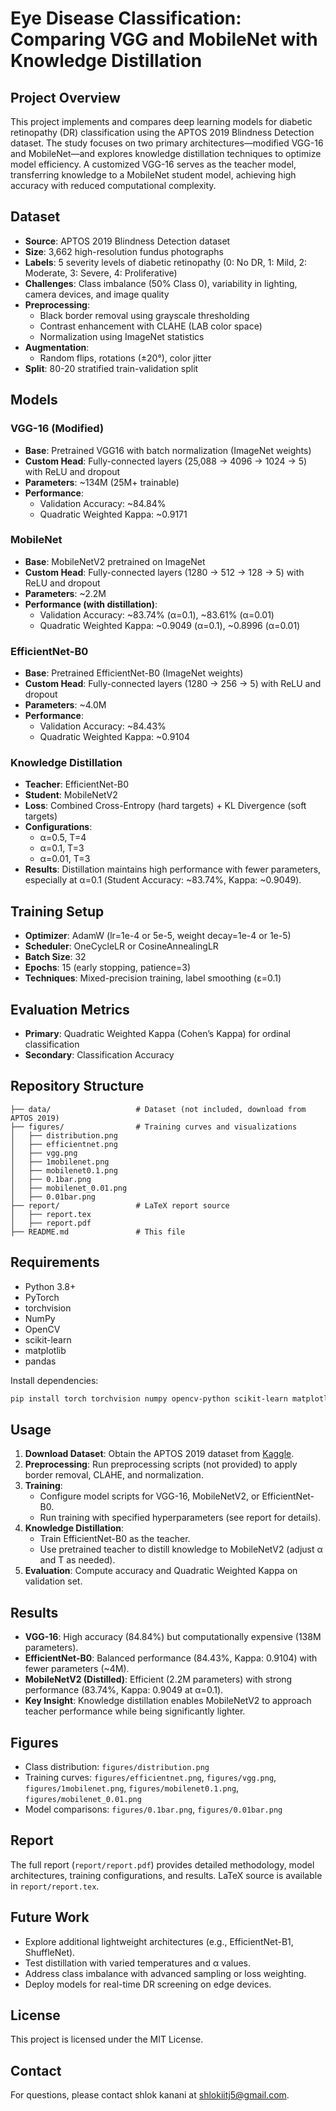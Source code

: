 # Eye Disease Classification: Comparing VGG and MobileNet with Knowledge Distillation

## Project Overview
This project implements and compares deep learning models for diabetic retinopathy (DR) classification using the APTOS 2019 Blindness Detection dataset. The study focuses on two primary architectures—modified VGG-16 and MobileNet—and explores knowledge distillation techniques to optimize model efficiency. A customized VGG-16 serves as the teacher model, transferring knowledge to a MobileNet student model, achieving high accuracy with reduced computational complexity.

## Dataset
- **Source**: APTOS 2019 Blindness Detection dataset
- **Size**: 3,662 high-resolution fundus photographs
- **Labels**: 5 severity levels of diabetic retinopathy (0: No DR, 1: Mild, 2: Moderate, 3: Severe, 4: Proliferative)
- **Challenges**: Class imbalance (50% Class 0), variability in lighting, camera devices, and image quality
- **Preprocessing**:
  - Black border removal using grayscale thresholding
  - Contrast enhancement with CLAHE (LAB color space)
  - Normalization using ImageNet statistics
- **Augmentation**:
  - Random flips, rotations (±20°), color jitter
- **Split**: 80-20 stratified train-validation split

## Models
### VGG-16 (Modified)
- **Base**: Pretrained VGG16 with batch normalization (ImageNet weights)
- **Custom Head**: Fully-connected layers (25,088 → 4096 → 1024 → 5) with ReLU and dropout
- **Parameters**: ~134M (25M+ trainable)
- **Performance**: 
  - Validation Accuracy: ~84.84%
  - Quadratic Weighted Kappa: ~0.9171

### MobileNet
- **Base**: MobileNetV2 pretrained on ImageNet
- **Custom Head**: Fully-connected layers (1280 → 512 → 128 → 5) with ReLU and dropout
- **Parameters**: ~2.2M
- **Performance (with distillation)**:
  - Validation Accuracy: ~83.74% (α=0.1), ~83.61% (α=0.01)
  - Quadratic Weighted Kappa: ~0.9049 (α=0.1), ~0.8996 (α=0.01)

### EfficientNet-B0
- **Base**: Pretrained EfficientNet-B0 (ImageNet weights)
- **Custom Head**: Fully-connected layers (1280 → 256 → 5) with ReLU and dropout
- **Parameters**: ~4.0M
- **Performance**:
  - Validation Accuracy: ~84.43%
  - Quadratic Weighted Kappa: ~0.9104

### Knowledge Distillation
- **Teacher**: EfficientNet-B0
- **Student**: MobileNetV2
- **Loss**: Combined Cross-Entropy (hard targets) + KL Divergence (soft targets)
- **Configurations**:
  - α=0.5, T=4
  - α=0.1, T=3
  - α=0.01, T=3
- **Results**: Distillation maintains high performance with fewer parameters, especially at α=0.1 (Student Accuracy: ~83.74%, Kappa: ~0.9049).

## Training Setup
- **Optimizer**: AdamW (lr=1e-4 or 5e-5, weight decay=1e-4 or 1e-5)
- **Scheduler**: OneCycleLR or CosineAnnealingLR
- **Batch Size**: 32
- **Epochs**: 15 (early stopping, patience=3)
- **Techniques**: Mixed-precision training, label smoothing (ε=0.1)

## Evaluation Metrics
- **Primary**: Quadratic Weighted Kappa (Cohen’s Kappa) for ordinal classification
- **Secondary**: Classification Accuracy

## Repository Structure
```
├── data/                   # Dataset (not included, download from APTOS 2019)
├── figures/                # Training curves and visualizations
│   ├── distribution.png
│   ├── efficientnet.png
│   ├── vgg.png
│   ├── 1mobilenet.png
│   ├── mobilenet0.1.png
│   ├── 0.1bar.png
│   ├── mobilenet_0.01.png
│   ├── 0.01bar.png
├── report/                 # LaTeX report source
│   ├── report.tex
│   ├── report.pdf
├── README.md               # This file
```

## Requirements
- Python 3.8+
- PyTorch
- torchvision
- NumPy
- OpenCV
- scikit-learn
- matplotlib
- pandas

Install dependencies:
```bash
pip install torch torchvision numpy opencv-python scikit-learn matplotlib pandas
```

## Usage
1. **Download Dataset**: Obtain the APTOS 2019 dataset from [Kaggle](https://www.kaggle.com/c/aptos2019-blindness-detection).
2. **Preprocessing**: Run preprocessing scripts (not provided) to apply border removal, CLAHE, and normalization.
3. **Training**:
   - Configure model scripts for VGG-16, MobileNetV2, or EfficientNet-B0.
   - Run training with specified hyperparameters (see report for details).
4. **Knowledge Distillation**:
   - Train EfficientNet-B0 as the teacher.
   - Use pretrained teacher to distill knowledge to MobileNetV2 (adjust α and T as needed).
5. **Evaluation**: Compute accuracy and Quadratic Weighted Kappa on validation set.

## Results
- **VGG-16**: High accuracy (84.84%) but computationally expensive (138M parameters).
- **EfficientNet-B0**: Balanced performance (84.43%, Kappa: 0.9104) with fewer parameters (~4M).
- **MobileNetV2 (Distilled)**: Efficient (2.2M parameters) with strong performance (83.74%, Kappa: 0.9049 at α=0.1).
- **Key Insight**: Knowledge distillation enables MobileNetV2 to approach teacher performance while being significantly lighter.

## Figures
- Class distribution: `figures/distribution.png`
- Training curves: `figures/efficientnet.png`, `figures/vgg.png`, `figures/1mobilenet.png`, `figures/mobilenet0.1.png`, `figures/mobilenet_0.01.png`
- Model comparisons: `figures/0.1bar.png`, `figures/0.01bar.png`

## Report
The full report (`report/report.pdf`) provides detailed methodology, model architectures, training configurations, and results. LaTeX source is available in `report/report.tex`.

## Future Work
- Explore additional lightweight architectures (e.g., EfficientNet-B1, ShuffleNet).
- Test distillation with varied temperatures and α values.
- Address class imbalance with advanced sampling or loss weighting.
- Deploy models for real-time DR screening on edge devices.

## License
This project is licensed under the MIT License.

## Contact
For questions, please contact shlok kanani at shlokiitj5@gmail.com.
